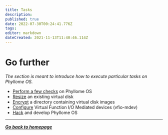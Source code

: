 ```yaml
---
title: Tasks
description: 
published: true
date: 2022-07-30T00:24:41.776Z
tags: 
editor: markdown
dateCreated: 2021-11-13T11:40:46.114Z
---
```


# Go further

*The section is meant to introduce how to execute particular tasks on Phyllome OS.*

* [Perform a few checks](/gofurther/checks) on Phyllome OS
* [Resize](/gofurther/resize) an existing virtual disk
* [Encrypt](/gofurther/encrypt) a directory containing virtual disk images
* [Configure](/gofurther/vfio-mdev) Virtual Function I/O Mediated devices (vfio-mdev)
* [Hack](/gofurther/hack) and develop Phyllome OS

---

*[**Go back to homepage**](/)*